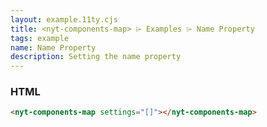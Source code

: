 ```yaml
---
layout: example.11ty.cjs
title: <nyt-components-map> ⌲ Examples ⌲ Name Property
tags: example
name: Name Property
description: Setting the name property
---
```


<nyt-components-map settings="[]"></nyt-components-map>

<h3>HTML</h3>

```html
<nyt-components-map settings="[]"></nyt-components-map>
```
